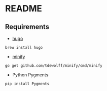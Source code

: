 # README

## Requirements

* [hugo](https://gohugo.io/)

`brew install hugo`

* [minify](https://github.com/tdewolff/minify/tree/master/cmd/minify)

`go get github.com/tdewolff/minify/cmd/minify`

* Python Pygments

```
pip install Pygments
```
